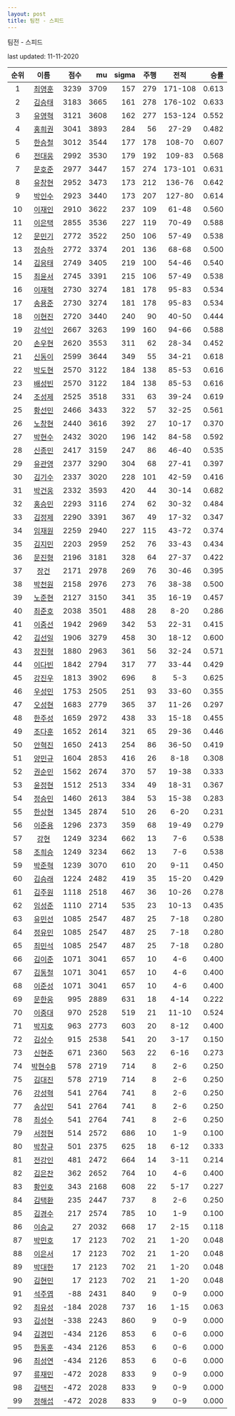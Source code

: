 ```yaml
---
layout: post
title: 팀전 - 스피드
---
```



팀전 - 스피드


last updated: 11-11-2020

| 순위 | 이름 | 점수 | mu | sigma | 주행 | 전적 | 승률 |
|:---:|:---:|---:|---:|---:|---:|:---:|---:|
| 1 | [최영훈](../choiyeonghun) | 3239 | 3709 | 157 | 279 | 171-108 | 0.613 |
| 2 | [김승태](../gimseungtae) | 3183 | 3665 | 161 | 278 | 176-102 | 0.633 |
| 3 | [유영혁](../yuyeonghyeok) | 3121 | 3608 | 162 | 277 | 153-124 | 0.552 |
| 4 | [홍희권](../hongheegweon) | 3041 | 3893 | 284 | 56 | 27-29 | 0.482 |
| 5 | [한승철](../hanseungcheol) | 3012 | 3544 | 177 | 178 | 108-70 | 0.607 |
| 6 | [전대웅](../jeondaewoong) | 2992 | 3530 | 179 | 192 | 109-83 | 0.568 |
| 7 | [문호준](../munhojun) | 2977 | 3447 | 157 | 274 | 173-101 | 0.631 |
| 8 | [유창현](../yuchanghyeon) | 2952 | 3473 | 173 | 212 | 136-76 | 0.642 |
| 9 | [박인수](../bakinsu) | 2923 | 3440 | 173 | 207 | 127-80 | 0.614 |
| 10 | [이재인](../ijaein) | 2910 | 3622 | 237 | 109 | 61-48 | 0.560 |
| 11 | [이은택](../ieuntaek) | 2855 | 3536 | 227 | 119 | 70-49 | 0.588 |
| 12 | [문민기](../munmingi) | 2772 | 3522 | 250 | 106 | 57-49 | 0.538 |
| 13 | [정승하](../jeongseungha) | 2772 | 3374 | 201 | 136 | 68-68 | 0.500 |
| 14 | [김응태](../gimeungtae) | 2749 | 3405 | 219 | 100 | 54-46 | 0.540 |
| 15 | [최윤서](../choiyunseo) | 2745 | 3391 | 215 | 106 | 57-49 | 0.538 |
| 16 | [이재혁](../ijaehyeok) | 2730 | 3274 | 181 | 178 | 95-83 | 0.534 |
| 17 | [송용준](../songyongjun) | 2730 | 3274 | 181 | 178 | 95-83 | 0.534 |
| 18 | [이현진](../ihyeonjin) | 2720 | 3440 | 240 | 90 | 40-50 | 0.444 |
| 19 | [강석인](../gangseokin) | 2667 | 3263 | 199 | 160 | 94-66 | 0.588 |
| 20 | [손우현](../sonuhyeon) | 2620 | 3553 | 311 | 62 | 28-34 | 0.452 |
| 21 | [신동이](../shindongi) | 2599 | 3644 | 349 | 55 | 34-21 | 0.618 |
| 22 | [박도현](../bakdohyeon) | 2570 | 3122 | 184 | 138 | 85-53 | 0.616 |
| 23 | [배성빈](../baeseongbin) | 2570 | 3122 | 184 | 138 | 85-53 | 0.616 |
| 24 | [조성제](../joseongje) | 2525 | 3518 | 331 | 63 | 39-24 | 0.619 |
| 25 | [황선민](../hwangseongmin) | 2466 | 3433 | 322 | 57 | 32-25 | 0.561 |
| 26 | [노창현](../nochanghyeon) | 2440 | 3616 | 392 | 27 | 10-17 | 0.370 |
| 27 | [박현수](../bakhyeonsu) | 2432 | 3020 | 196 | 142 | 84-58 | 0.592 |
| 28 | [신종민](../shinjongmin) | 2417 | 3159 | 247 | 86 | 46-40 | 0.535 |
| 29 | [유관영](../yugwanyeong) | 2377 | 3290 | 304 | 68 | 27-41 | 0.397 |
| 30 | [김기수](../gimgisu) | 2337 | 3020 | 228 | 101 | 42-59 | 0.416 |
| 31 | [박건웅](../bakgeonung) | 2332 | 3593 | 420 | 44 | 30-14 | 0.682 |
| 32 | [홍승민](../hongseungmin) | 2293 | 3116 | 274 | 62 | 30-32 | 0.484 |
| 33 | [김정제](../gimjeongje) | 2290 | 3391 | 367 | 49 | 17-32 | 0.347 |
| 34 | [임재원](../imjaewon) | 2259 | 2940 | 227 | 115 | 43-72 | 0.374 |
| 35 | [김지민](../gimjimin) | 2203 | 2959 | 252 | 76 | 33-43 | 0.434 |
| 36 | [문진형](../munjinhyeong) | 2196 | 3181 | 328 | 64 | 27-37 | 0.422 |
| 37 | [장건](../janggeon) | 2171 | 2978 | 269 | 76 | 30-46 | 0.395 |
| 38 | [박천원](../bakcheonwon) | 2158 | 2976 | 273 | 76 | 38-38 | 0.500 |
| 39 | [노준현](../nojunhyeon) | 2127 | 3150 | 341 | 35 | 16-19 | 0.457 |
| 40 | [최준호](../choijunho) | 2038 | 3501 | 488 | 28 | 8-20 | 0.286 |
| 41 | [이중선](../ijungseon) | 1942 | 2969 | 342 | 53 | 22-31 | 0.415 |
| 42 | [김선일](../gimseonil) | 1906 | 3279 | 458 | 30 | 18-12 | 0.600 |
| 43 | [장진형](../jangjinhyeong) | 1880 | 2963 | 361 | 56 | 32-24 | 0.571 |
| 44 | [이다빈](../idabin) | 1842 | 2794 | 317 | 77 | 33-44 | 0.429 |
| 45 | [강진우](../gangjinwu) | 1813 | 3902 | 696 | 8 | 5-3 | 0.625 |
| 46 | [우성민](../useongmin) | 1753 | 2505 | 251 | 93 | 33-60 | 0.355 |
| 47 | [오성현](../oseonghyeon) | 1683 | 2779 | 365 | 37 | 11-26 | 0.297 |
| 48 | [한주성](../hanjuseong) | 1659 | 2972 | 438 | 33 | 15-18 | 0.455 |
| 49 | [조다훈](../jodahun) | 1652 | 2614 | 321 | 65 | 29-36 | 0.446 |
| 50 | [안혁진](../anhyeokjin) | 1650 | 2413 | 254 | 86 | 36-50 | 0.419 |
| 51 | [양민규](../yangmingyu) | 1604 | 2853 | 416 | 26 | 8-18 | 0.308 |
| 52 | [권순민](../gweonsoonmin) | 1562 | 2674 | 370 | 57 | 19-38 | 0.333 |
| 53 | [윤정현](../yunjeonghyeon) | 1512 | 2513 | 334 | 49 | 18-31 | 0.367 |
| 54 | [정승민](../jeongseungmin) | 1460 | 2613 | 384 | 53 | 15-38 | 0.283 |
| 55 | [한상현](../hansanghyeon) | 1345 | 2874 | 510 | 26 | 6-20 | 0.231 |
| 56 | [이준용](../ijunyong) | 1296 | 2373 | 359 | 68 | 19-49 | 0.279 |
| 57 | [강현](../ganghyeon) | 1249 | 3234 | 662 | 13 | 7-6 | 0.538 |
| 58 | [조희승](../joheeseung) | 1249 | 3234 | 662 | 13 | 7-6 | 0.538 |
| 59 | [박준혁](../bakjunhyeok) | 1239 | 3070 | 610 | 20 | 9-11 | 0.450 |
| 60 | [김승래](../gimseungrae) | 1224 | 2482 | 419 | 35 | 15-20 | 0.429 |
| 61 | [김주원](../gimjuwon) | 1118 | 2518 | 467 | 36 | 10-26 | 0.278 |
| 62 | [임성준](../imseongjun) | 1110 | 2714 | 535 | 23 | 10-13 | 0.435 |
| 63 | [유민선](../yuminseon) | 1085 | 2547 | 487 | 25 | 7-18 | 0.280 |
| 64 | [정유민](../jeongyumin) | 1085 | 2547 | 487 | 25 | 7-18 | 0.280 |
| 65 | [최민석](../choiminseok) | 1085 | 2547 | 487 | 25 | 7-18 | 0.280 |
| 66 | [김이준](../gimijun) | 1071 | 3041 | 657 | 10 | 4-6 | 0.400 |
| 67 | [김동철](../gimdongcheol) | 1071 | 3041 | 657 | 10 | 4-6 | 0.400 |
| 68 | [이준성](../ijunseong) | 1071 | 3041 | 657 | 10 | 4-6 | 0.400 |
| 69 | [문한웅](../munhanung) | 995 | 2889 | 631 | 18 | 4-14 | 0.222 |
| 70 | [이중대](../ijungdae) | 970 | 2528 | 519 | 21 | 11-10 | 0.524 |
| 71 | [박지호](../bakjiho) | 963 | 2773 | 603 | 20 | 8-12 | 0.400 |
| 72 | [김상수](../gimsangsu) | 915 | 2538 | 541 | 20 | 3-17 | 0.150 |
| 73 | [신현준](../shinhyeonjun) | 671 | 2360 | 563 | 22 | 6-16 | 0.273 |
| 74 | [박현수B](../bakhyeonsu-b) | 578 | 2719 | 714 | 8 | 2-6 | 0.250 |
| 75 | [김대진](../gimdaejin) | 578 | 2719 | 714 | 8 | 2-6 | 0.250 |
| 76 | [강성혁](../gangseonghyeok) | 541 | 2764 | 741 | 8 | 2-6 | 0.250 |
| 77 | [송상민](../songsangmin) | 541 | 2764 | 741 | 8 | 2-6 | 0.250 |
| 78 | [최성수](../choiseongsu) | 541 | 2764 | 741 | 8 | 2-6 | 0.250 |
| 79 | [서정현](../seojeonghyeon) | 514 | 2572 | 686 | 10 | 1-9 | 0.100 |
| 80 | [박창규](../bakchanggyu) | 501 | 2375 | 625 | 18 | 6-12 | 0.333 |
| 81 | [전강인](../jeongangin) | 481 | 2472 | 664 | 14 | 3-11 | 0.214 |
| 82 | [김은찬](../gimeunchan) | 362 | 2652 | 764 | 10 | 4-6 | 0.400 |
| 83 | [황인호](../hwanginho) | 343 | 2168 | 608 | 22 | 5-17 | 0.227 |
| 84 | [김택환](../gimtaekhwan) | 235 | 2447 | 737 | 8 | 2-6 | 0.250 |
| 85 | [김경수](../gimgyeongsu) | 217 | 2574 | 785 | 10 | 1-9 | 0.100 |
| 86 | [이승교](../iseunggyo) | 27 | 2032 | 668 | 17 | 2-15 | 0.118 |
| 87 | [박민호](../bakminho) | 17 | 2123 | 702 | 21 | 1-20 | 0.048 |
| 88 | [이은서](../ieunseo) | 17 | 2123 | 702 | 21 | 1-20 | 0.048 |
| 89 | [박대한](../bakdaehan) | 17 | 2123 | 702 | 21 | 1-20 | 0.048 |
| 90 | [김현민](../gimhyunmin) | 17 | 2123 | 702 | 21 | 1-20 | 0.048 |
| 91 | [석주엽](../seokjuyeob) | -88 | 2431 | 840 | 9 | 0-9 | 0.000 |
| 92 | [최유성](../choiyuseong) | -184 | 2028 | 737 | 16 | 1-15 | 0.063 |
| 93 | [김성현](../gimseonghyeon) | -338 | 2243 | 860 | 9 | 0-9 | 0.000 |
| 94 | [김경민](../gimgyeongmin) | -434 | 2126 | 853 | 6 | 0-6 | 0.000 |
| 95 | [한동훈](../handonghun) | -434 | 2126 | 853 | 6 | 0-6 | 0.000 |
| 96 | [최성연](../choiseongyeon) | -434 | 2126 | 853 | 6 | 0-6 | 0.000 |
| 97 | [류재민](../ryujaemin) | -472 | 2028 | 833 | 9 | 0-9 | 0.000 |
| 98 | [김택진](../gimtaekjin) | -472 | 2028 | 833 | 9 | 0-9 | 0.000 |
| 99 | [정해섭](../jeonghaeseop) | -472 | 2028 | 833 | 9 | 0-9 | 0.000 |
